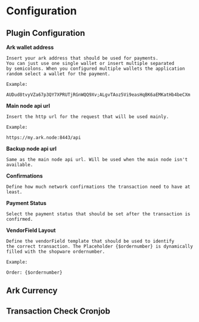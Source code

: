 # Configuration

## Plugin Configuration

**Ark wallet address** 

    Insert your ark address that should be used for payments. 
    You can just use one single wallet or insert multiple separated 
    by semicolons. When you configured multiple wallets the application 
    random select a wallet for the payment.
    
    Example:
    
    AUDud8tvyVZa67p3QY7XPRUTjRGnWQQ9Xv;ALgvTAoz5Vi9easHqBK6aEMKatHb4beCXm
    
**Main node api url**

    Insert the http url for the request that will be used mainly.
    
    Example:
    
    https://my.ark.node:8443/api
    
**Backup node api url**

    Same as the main node api url. Will be used when the main node isn't available.
    
**Confirmations**

    Define how much network confirmations the transaction need to have at least.
    
**Payment Status**

    Select the payment status that should be set after the transaction is confirmed.
    
**VendorField Layout**

    Define the vendorField template that should be used to identify 
    the correct transaction. The Placeholder {$ordernumber} is dynamically 
    filled with the shopware ordernumber.
    
    Example:
    
    Order: {$ordernumber}

## Ark Currency

## Transaction Check Cronjob